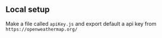 ## Local setup
Make a file called `apiKey.js` and export default a api key from `https://openweathermap.org/`
